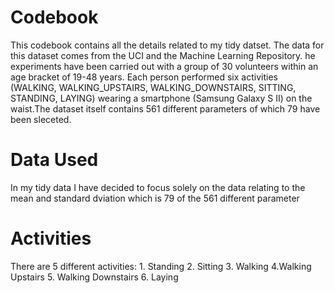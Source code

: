 # Codebook
This codebook contains all the details related to my tidy datset.
The data for this dataset comes from the UCI and the Machine Learning Repository. he experiments have been carried out with a group of 30 volunteers within an age bracket of 19-48 years. Each person performed six activities (WALKING, WALKING_UPSTAIRS, WALKING_DOWNSTAIRS, SITTING, STANDING, LAYING) wearing a smartphone (Samsung Galaxy S II) on the waist.The dataset itself contains 561 different parameters of which 79 have been sleceted.

# Data Used
In my tidy data I have decided to focus solely on the data relating to the mean and standard dviation which is 79 of the 561 different parameter

# Activities
There are 5 different activities:
    1. Standing
    2. Sitting
    3. Walking
    4.Walking Upstairs
    5. Walking Downstairs
    6. Laying

